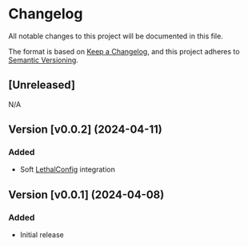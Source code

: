 # Changelog

All notable changes to this project will be documented in this file.

The format is based on [Keep a Changelog][1],
and this project adheres to [Semantic Versioning][2].

## [Unreleased]

N/A

## Version [v0.0.2] (2024-04-11)

### Added

- Soft [LethalConfig][3] integration

## Version [v0.0.1] (2024-04-08)

### Added

- Initial release

[1]: <https://keepachangelog.com/en/1.1.0/> "Keep a Changelog, 1.1.0"

[2]: <https://semver.org/spec/v2.0.0.html> "Semantic Versioning, 2.0.0"

[3]: <https://thunderstore.io/c/lethal-company/p/AinaVT/LethalConfig/> "LethalConfig by AinaVT"
